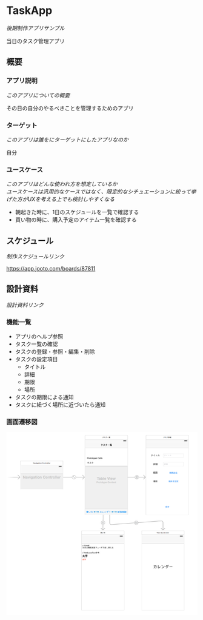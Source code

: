 # TaskApp
_後期制作アプリサンプル_

当日のタスク管理アプリ

## 概要
### アプリ説明
_このアプリについての概要_

その日の自分のやるべきことを管理するためのアプリ

### ターゲット
_このアプリは誰をにターゲットにしたアプリなのか_

自分

### ユースケース
_このアプリはどんな使われ方を想定しているか_  
_ユースケースは汎用的なケースではなく、限定的なシチュエーションに絞って挙げた方がUXを考える上でも検討しやすくなる_

- 朝起きた時に、1日のスケジュールを一覧で確認する
- 買い物の時に、購入予定のアイテム一覧を確認する

## スケジュール
_制作スケジュールリンク_

https://app.jooto.com/boards/87811

## 設計資料
_設計資料リンク_

### 機能一覧
- アプリのヘルプ参照
- タスク一覧の確認
- タスクの登録・参照・編集・削除
- タスクの設定項目
  - タイトル
  - 詳細
  - 期限
  - 場所
- タスクの期限による通知
- タスクに紐づく場所に近づいたら通知

### 画面遷移図
![画面遷移図](https://raw.githubusercontent.com/TechC-App/TaskApp/master/files/screen.png)
